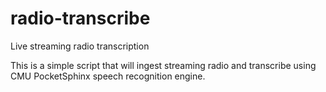 # radio-transcribe
Live streaming radio transcription

This is a simple script that will ingest streaming radio and transcribe using CMU PocketSphinx speech recognition engine.
